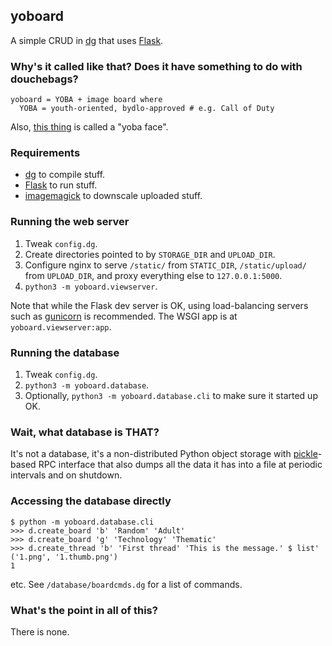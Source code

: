 ## yoboard

A simple CRUD in [dg](https://github.com/pyos/dg) that uses [Flask](https://github.com/mitsuhiko/flask).

### Why's it called like that? Does it have something to do with douchebags?

```dg
yoboard = YOBA + image board where
  YOBA = youth-oriented, bydlo-approved # e.g. Call of Duty
```

Also, [this thing](http://lurkmore.so/images/8/8d/1238521509967.png) is called a "yoba face".

### Requirements

  * [dg](https://pyos.github.io/dg) to compile stuff.
  * [Flask](http://flask.pocoo.org/) to run stuff.
  * [imagemagick](http://www.imagemagick.org/) to downscale uploaded stuff.

### Running the web server

  1. Tweak `config.dg`.
  2. Create directories pointed to by `STORAGE_DIR` and `UPLOAD_DIR`.
  3. Configure nginx to serve `/static/` from `STATIC_DIR`, `/static/upload/` from `UPLOAD_DIR`, and proxy everything else to `127.0.0.1:5000`.
  4. `python3 -m yoboard.viewserver`.

Note that while the Flask dev server is OK, using load-balancing servers such as
[gunicorn](http://gunicorn.org/) is recommended. The WSGI app is at `yoboard.viewserver:app`.

### Running the database

  1. Tweak `config.dg`.
  2. `python3 -m yoboard.database`.
  3. Optionally, `python3 -m yoboard.database.cli` to make sure it started up OK.

### Wait, what database is THAT?

It's not a database, it's a non-distributed Python object storage with
[pickle](http://docs.python.org/3.3/library/pickle.html)-based RPC interface
that also dumps all the data it has into a file at periodic intervals
and on shutdown.

### Accessing the database directly

```dg
$ python -m yoboard.database.cli
>>> d.create_board 'b' 'Random' 'Adult'
>>> d.create_board 'g' 'Technology' 'Thematic'
>>> d.create_thread 'b' 'First thread' 'This is the message.' $ list' ('1.png', '1.thumb.png')
1
```

etc. See `/database/boardcmds.dg` for a list of commands.

### What's the point in all of this?

There is none.
